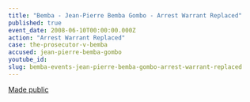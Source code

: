 ```yaml
---
title: "Bemba - Jean-Pierre Bemba Gombo - Arrest Warrant Replaced"
published: true
event_date: 2008-06-10T00:00:00.000Z
action: "Arrest Warrant Replaced"
case: the-prosecutor-v-bemba
accused: jean-pierre-bemba-gombo
youtube_id:
slug: bemba-events-jean-pierre-bemba-gombo-arrest-warrant-replaced
---
```


[Made public](http://www.icc-cpi.int/iccdocs/doc/doc535163.pdf)
